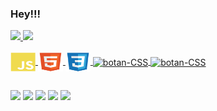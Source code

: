 ### Hey!!!

 <div>
  <a href="https://github.com/botandev">
  <img height="180em" src="https://github-readme-stats.vercel.app/api?username=&show_icons=true&theme=graywhite&include_all_commits=true&count_private=true"/>
  <img height="180em" src="https://github-readme-stats.vercel.app/api/top-langs/?username=&layout=compact&langs_count=7&theme=graywhite"/>
</div>
  
<div style="display: inline_block"><br>
  <img align="center" alt="botan-Js" height="30" width="40" src="https://raw.githubusercontent.com/devicons/devicon/master/icons/javascript/javascript-plain.svg">
  <img align="center" alt="botan-HTML" height="30" width="40" src="https://raw.githubusercontent.com/devicons/devicon/master/icons/html5/html5-original.svg">
  <img align="center" alt="botan-CSS" height="30" width="40" src="https://raw.githubusercontent.com/devicons/devicon/master/icons/css3/css3-original.svg">
  <img align="center" alt="botan-CSS" height="30" width="40" src="https://cdn.jsdelivr.net/gh/devicons/devicon/icons/python/python-original.svg">
  <img align="center" alt="botan-CSS" height="30" width="40" src="https://cdn.jsdelivr.net/gh/devicons/devicon/icons/visualstudio/visualstudio-plain.svg">
</div>
  
  ##
  
  <div> 
  <a href="https://www.youtube.com/channel/UCKimlY2q9kxTSByhZrtFKDA" target="_blank"><img src="https://img.shields.io/badge/YouTube-white?style=for-the-badge&logo=youtube&logoColor=black" target="_blank"></a>
  <a href="https://www.instagram.com/gabrielfbotan_/" target="_blank"><img src="https://img.shields.io/badge/-Instagram-white?style=for-the-badge&logo=instagram&logoColor=black" target="_blank"></a>
 	<a href="https://www.twitch.tv/botanfps" target="_blank"><img src="https://img.shields.io/badge/Twitch-white?style=for-the-badge&logo=twitch&logoColor=black" target="_blank"></a>
  <a href = "mailto:gabrielficciobotan@gmail.com"><img src="https://img.shields.io/badge/-Gmail-white?style=for-the-badge&logo=gmail&logoColor=black" target="_blank"></a>
  <a href = "https://steamcommunity.com/id/botanfps/"><img src="https://img.shields.io/badge/Steam-white?style=for-the-badge&logo=steam&logoColor=black" target="_blank"></a>
    
    
    


